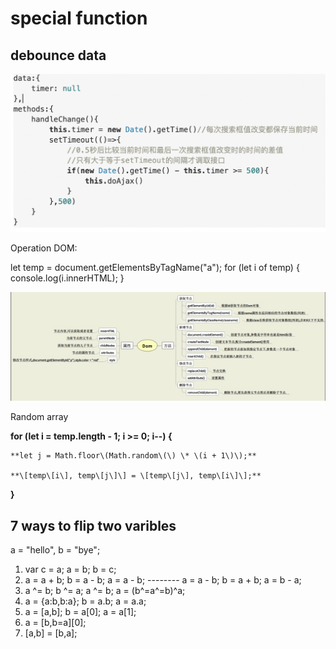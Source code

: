 # special function

## debounce data

![](../.gitbook/assets/image%20%2836%29.png)

Operation DOM:

let temp = document.getElementsByTagName\("a"\); for \(let i of temp\) { console.log\(i.innerHTML\); }

![](../.gitbook/assets/image%20%2844%29.png)



Random array

**for \(let i = temp.length - 1; i &gt;= 0; i--\) {**

    **let j = Math.floor\(Math.random\(\) \* \(i + 1\)\);**

    **\[temp\[i\], temp\[j\]\] = \[temp\[j\], temp\[i\]\];**

**}**  


## 7 ways to flip two varibles

a = "hello", b = "bye";

1. var c = a; a = b; b = c;
2.  a = a + b; b = a - b; a = a - b;        -------- a = a - b; b = a + b; a = b - a;
3. a ^= b; b ^= a; a ^= b;          a = \(b^=a^=b\)^a;
4. a = {a:b,b:a}; b = a.b; a = a.a;
5. a = \[a,b\]; b = a\[0\]; a = a\[1\];
6. a = \[b,b=a\]\[0\];
7. \[a,b\] = \[b,a\];



